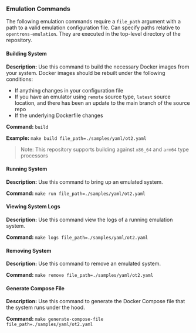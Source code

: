 ### Emulation Commands

The following emulation commands require a `file_path` argument with a path to a valid emulation configuration file. Can
specify paths relative to `opentrons-emulation`. They are executed in the top-level directory of the repository.

#### Building System

**Description:** Use this command to build the necessary Docker images from your system. Docker images should be rebuilt
under the following conditions:

- If anything changes in your configuration file
- If you have an emulator using `remote` source type, `latest` source location, and there has been an update to the main
  branch of the source repo
- If the underlying Dockerfile changes

**Command:** `build`

**Example:** `make build file_path=./samples/yaml/ot2.yaml`

> Note: This repository supports building against `x86_64` and `arm64` type processors

#### Running System

**Description:** Use this command to bring up an emulated system.

**Command:** `make run file_path=./samples/yaml/ot2.yaml`

#### Viewing System Logs

**Description:** Use this command view the logs of a running emulation system.

**Command:** `make logs file_path=./samples/yaml/ot2.yaml`

#### Removing System

**Description:** Use this command to remove an emulated system.

**Command:** `make remove file_path=./samples/yaml/ot2.yaml`

#### Generate Compose File

**Description:** Use this command to generate the Docker Compose file that the system runs under the hood.

**Command:** `make generate-compose-file file_path=./samples/yaml/ot2.yaml`
